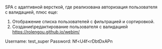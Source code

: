 SPA с адаптивной версткой, где реализована авторизация пользователя с валидацией, плюс еще:
1. Отображение списка пользователей с фильтрацией и сортировкой.
2. Создание\редактирование пользователя с валидацией
https://rolengou.github.io/webim/

Username: test_super
Password: Nf<U4f<rDbtDxAPn


